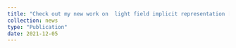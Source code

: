 ```yaml
---
title: "Check out my new work on  light field implicit representation [preprint]([https://arxiv.org/abs/2112.00185])"
collection: news
type: "Publication"
date: 2021-12-05
---
```

